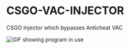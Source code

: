 # CSGO-VAC-INJECTOR
CSGO Injector which bypasses Anticheat VAC


![GIF showing program in use](https://media2.giphy.com/media/55hBFApWHEqJXcjdNC/giphy.gif?cid=790b7611fbed7d2b8af8056ee5dfeffc1cf0eaa3c16e7c93&rid=giphy.gif&ct=g)
